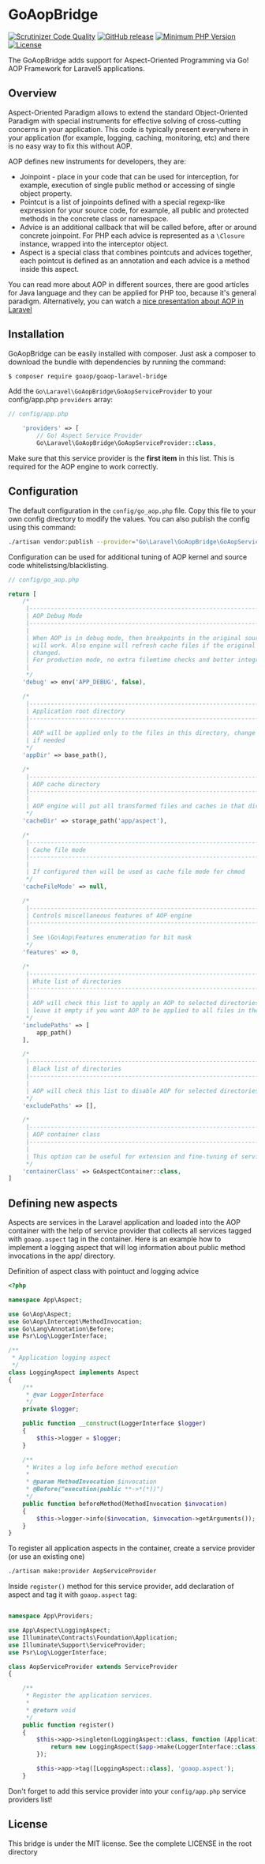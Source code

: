 GoAopBridge
==============

[![Scrutinizer Code Quality](https://scrutinizer-ci.com/g/goaop/goaop-laravel-bridge/badges/quality-score.png?b=master)](https://scrutinizer-ci.com/g/goaop/goaop-laravel-bridge/?branch=master)
[![GitHub release](https://img.shields.io/github/release/goaop/goaop-laravel-bridge.svg)](https://github.com/goaop/goaop-laravel-bridge/releases/latest)
[![Minimum PHP Version](http://img.shields.io/badge/php-%3E%3D%205.5-8892BF.svg)](https://php.net/)
[![License](https://img.shields.io/packagist/l/goaop/goaop-laravel-bridge.svg)](https://packagist.org/packages/goaop/goaop-laravel-bridge)

The GoAopBridge adds support for Aspect-Oriented Programming via Go! AOP Framework for Laravel5 applications.

Overview
--------

Aspect-Oriented Paradigm allows to extend the standard Object-Oriented Paradigm with special instruments for effective solving of cross-cutting concerns in your application. This code is typically present everywhere in your application (for example, logging, caching, monitoring, etc) and there is no easy way to fix this without AOP.

AOP defines new instruments for developers, they are:

 * Joinpoint - place in your code that can be used for interception, for example, execution of single public method or accessing of single object property.
 * Pointcut is a list of joinpoints defined with a special regexp-like expression for your source code, for example, all public and protected methods in the concrete class or namespace.
 * Advice is an additional callback that will be called before, after or around concrete joinpoint. For PHP each advice is represented as a `\Closure` instance, wrapped into the interceptor object.
 * Aspect is a special class that combines pointcuts and advices together, each pointcut is defined as an annotation and each advice is a method inside this aspect.
 
 You can read more about AOP in different sources, there are good articles for Java language and they can be applied for PHP too, because it's general paradigm. Alternatively, you can watch a [nice presentation about AOP in Laravel](http://slides.com/chrisflynn-1/aspect-oriented-architecture-in-laravel)

Installation
------------

GoAopBridge can be easily installed with composer. Just ask a composer to download the bundle with dependencies by running the command:

```bash
$ composer require goaop/goaop-laravel-bridge
```

Add the `Go\Laravel\GoAopBridge\GoAopServiceProvider` to your config/app.php `providers` array:
```php
// config/app.php

    'providers' => [
        // Go! Aspect Service Provider
        Go\Laravel\GoAopBridge\GoAopServiceProvider::class,
```
Make sure that this service provider is the **first item** in this list. This is required for the AOP engine to work correctly.

Configuration
-------------

The default configuration in the `config/go_aop.php` file. Copy this file to your own config directory to modify the values. You can also publish the config using this command: 

```bash
./artisan vendor:publish --provider="Go\Laravel\GoAopBridge\GoAopServiceProvider"
```

Configuration can be used for additional tuning of AOP kernel and source code whitelistsing/blacklisting.
```php
// config/go_aop.php

return [
    /*
     |--------------------------------------------------------------------------
     | AOP Debug Mode
     |--------------------------------------------------------------------------
     |
     | When AOP is in debug mode, then breakpoints in the original source code
     | will work. Also engine will refresh cache files if the original files were
     | changed.
     | For production mode, no extra filemtime checks and better integration with opcache
     |
     */
    'debug' => env('APP_DEBUG', false),

    /*
     |--------------------------------------------------------------------------
     | Application root directory
     |--------------------------------------------------------------------------
     |
     | AOP will be applied only to the files in this directory, change it to app_path()
     | if needed
     */
    'appDir' => base_path(),

    /*
     |--------------------------------------------------------------------------
     | AOP cache directory
     |--------------------------------------------------------------------------
     |
     | AOP engine will put all transformed files and caches in that directory
     */
    'cacheDir' => storage_path('app/aspect'),

    /*
     |--------------------------------------------------------------------------
     | Cache file mode
     |--------------------------------------------------------------------------
     |
     | If configured then will be used as cache file mode for chmod
     */
    'cacheFileMode' => null,

    /*
     |--------------------------------------------------------------------------
     | Controls miscellaneous features of AOP engine
     |--------------------------------------------------------------------------
     |
     | See \Go\Aop\Features enumeration for bit mask
     */
    'features' => 0,

    /*
     |--------------------------------------------------------------------------
     | White list of directories
     |--------------------------------------------------------------------------
     |
     | AOP will check this list to apply an AOP to selected directories only,
     | leave it empty if you want AOP to be applied to all files in the appDir
     */
    'includePaths' => [
        app_path()
    ],

    /*
     |--------------------------------------------------------------------------
     | Black list of directories
     |--------------------------------------------------------------------------
     |
     | AOP will check this list to disable AOP for selected directories
     */
    'excludePaths' => [],

    /*
     |--------------------------------------------------------------------------
     | AOP container class
     |--------------------------------------------------------------------------
     |
     | This option can be useful for extension and fine-tuning of services
     */
    'containerClass' => GoAspectContainer::class,
]
```

Defining new aspects
--------------------

Aspects are services in the Laravel application and loaded into the AOP container with the help of service provider that collects all services tagged with `goaop.aspect` tag in the container. Here is an example how to implement a logging aspect that will log information about public method invocations in the app/ directory.


Definition of aspect class with pointuct and logging advice
```php
<?php

namespace App\Aspect;

use Go\Aop\Aspect;
use Go\Aop\Intercept\MethodInvocation;
use Go\Lang\Annotation\Before;
use Psr\Log\LoggerInterface;

/**
 * Application logging aspect
 */
class LoggingAspect implements Aspect
{
    /**
     * @var LoggerInterface
     */
    private $logger;

    public function __construct(LoggerInterface $logger)
    {
        $this->logger = $logger;
    }

    /**
     * Writes a log info before method execution
     *
     * @param MethodInvocation $invocation
     * @Before("execution(public **->*(*))")
     */
    public function beforeMethod(MethodInvocation $invocation)
    {
        $this->logger->info($invocation, $invocation->getArguments());
    }
}
```

To register all application aspects in the container, create a service provider (or use an existing one)
```bash
./artisan make:provider AopServiceProvider
```

Inside `register()` method for this service provider, add declaration of aspect and tag it with `goaop.aspect` tag:

```php

namespace App\Providers;

use App\Aspect\LoggingAspect;
use Illuminate\Contracts\Foundation\Application;
use Illuminate\Support\ServiceProvider;
use Psr\Log\LoggerInterface;

class AopServiceProvider extends ServiceProvider
{

    /**
     * Register the application services.
     *
     * @return void
     */
    public function register()
    {
        $this->app->singleton(LoggingAspect::class, function (Application $app) {
            return new LoggingAspect($app->make(LoggerInterface::class));
        });

        $this->app->tag([LoggingAspect::class], 'goaop.aspect');
    }
```

Don't forget to add this service provider into your `config/app.php` service providers list!

License
-------

This bridge is under the MIT license. See the complete LICENSE in the root directory
